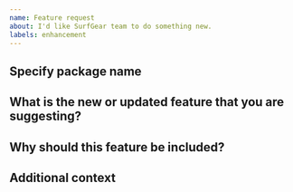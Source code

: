 ```yaml
---
name: Feature request
about: I'd like SurfGear team to do something new.
labels: enhancement
---
```

<!--
    Thank you for contributing to our project!
    This template is only for feature requests, otherwise please use another template.

    Provide thoughtful commentary *and code samples* on what this feature means for your product. What will it allow you to do that you can't do today? How will it make current workarounds straightforward? What potential bugs and edge cases does it help to avoid? etc. Please keep it product-centric.
-->
## Specify package name
<!--Write the name of the package where you have problems-->

## What is the new or updated feature that you are suggesting?
<!--A clear and concise description of what you want to happen.-->

## Why should this feature be included?
<!--Is your feature request related to a problem? Please describe a clear and concise description of what the problem is. If you investigate any alternative solutions, please describe.-->

## Additional context
<!--Please provide any other context or screenshots about the feature request here.-->